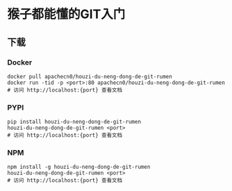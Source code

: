 # 猴子都能懂的GIT入门

## 下载

### Docker

```
docker pull apachecn0/houzi-du-neng-dong-de-git-rumen
docker run -tid -p <port>:80 apachecn0/houzi-du-neng-dong-de-git-rumen
# 访问 http://localhost:{port} 查看文档
```

### PYPI

```
pip install houzi-du-neng-dong-de-git-rumen
houzi-du-neng-dong-de-git-rumen <port>
# 访问 http://localhost:{port} 查看文档
```

### NPM

```
npm install -g houzi-du-neng-dong-de-git-rumen
houzi-du-neng-dong-de-git-rumen <port>
# 访问 http://localhost:{port} 查看文档
```